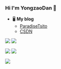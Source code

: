 ### Hi I'm YongzaoDan 👋

+ 🖥 **My blog**
  + [ParadiseTsito](https://www.paradisetsito.love/)
  + [CSDN](https://blog.csdn.net/CRZbulabula?type=blog)

<!--START_SECTION:activity-->
<!--END_SECTION:activity-->

<!--START_SECTION:waka-->
<!--END_SECTION:waka-->

![](http://github-profile-summary-cards.vercel.app/api/cards/stats?username=crzbulabula&theme=github)
![](http://github-profile-summary-cards.vercel.app/api/cards/productive-time?username=crzbulabula&theme=github&utcOffset=+8)

![](http://github-profile-summary-cards.vercel.app/api/cards/repos-per-language?username=crzbulabula&theme=github)
![](http://github-profile-summary-cards.vercel.app/api/cards/most-commit-language?username=crzbulabula&theme=github)

![](https://github-profile-summary-cards.vercel.app/api/cards/profile-details?username=crzbulabula&theme=github)
